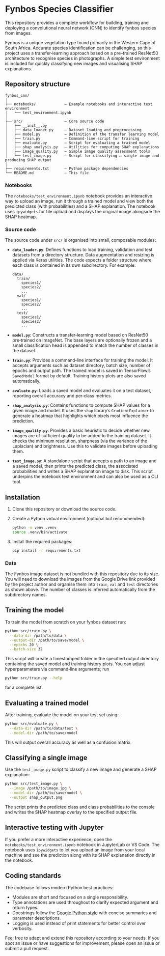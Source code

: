 # Fynbos Species Classifier

This repository provides a complete workflow for building, training and deploying
a convolutional neural network (CNN) to identify fynbos species from images.

Fynbos is a unique vegetation type found primarily in the Western Cape of
South Africa. Accurate species identification can be challenging, so this
project uses a transfer‐learning approach based on a pre–trained ResNet50
architecture to recognise species in photographs.   A simple test
environment is included for quickly classifying new images and visualising
SHAP explanations.

## Repository structure

```
fynbos_cnn/
│
├── notebooks/             – Example notebooks and interactive test environment
│   └── test_environment.ipynb
│
├── src/                   – Core source code
│   ├── __init__.py
│   ├── data_loader.py     – Dataset loading and preprocessing
│   ├── model.py           – Definition of the transfer learning model
│   ├── train.py           – Command‑line script for training
│   ├── evaluate.py        – Script for evaluating a trained model
│   ├── shap_analysis.py   – Utilities for computing SHAP explanations
│   ├── image_quality.py   – Simple image quality assessment tools
│   └── test_image.py      – Script for classifying a single image and producing SHAP output
│
├── requirements.txt       – Python package dependencies
└── README.md              – This file
```

### Notebooks

The `notebooks/test_environment.ipynb` notebook provides an interactive way to
upload an image, run it through a trained model and view both the predicted
class (with probabilities) and a SHAP explanation.  The notebook uses
`ipywidgets` for file upload and displays the original image alongside the
SHAP heatmap.

### Source code

The source code under `src/` is organised into small, composable modules:

* **`data_loader.py`**: Defines functions to load training, validation and test
  datasets from a directory structure.  Data augmentation and resizing is
  applied via Keras utilities.  The code expects a folder structure where
  each class is contained in its own subdirectory.  For example:

  ```
  data/
    train/
      species1/
      species2/
      ...
    val/
      species1/
      species2/
      ...
    test/
      species1/
      species2/
      ...
  ```

* **`model.py`**: Constructs a transfer‑learning model based on ResNet50
  pre‑trained on ImageNet.  The base layers are optionally frozen and a small
  classification head is appended to match the number of classes in the
  dataset.

* **`train.py`**: Provides a command‑line interface for training the model.
  It accepts arguments such as dataset directory, batch size, number of
  epochs and output path.  The trained model is saved in TensorFlow’s
  `SavedModel` format by default.  Training history plots are also saved
  automatically.

* **`evaluate.py`**: Loads a saved model and evaluates it on a test dataset,
  reporting overall accuracy and per‑class metrics.

* **`shap_analysis.py`**: Contains functions to compute SHAP values for a
  given image and model.  It uses the `shap` library’s `GradientExplainer` to
  generate a heatmap that highlights which pixels most influence the
  prediction.

* **`image_quality.py`**: Provides a basic heuristic to decide whether new
  images are of sufficient quality to be added to the training dataset.  It
  checks the minimum resolution, sharpness (via the variance of the Laplacian)
  and brightness.  Use this to validate images before uploading them.

* **`test_image.py`**: A standalone script that accepts a path to an image
  and a saved model, then prints the predicted class, the associated
  probabilities and writes a SHAP explanation image to disk.  This script
  underpins the notebook test environment and can also be used as a CLI tool.

## Installation

1. Clone this repository or download the source code.
2. Create a Python virtual environment (optional but recommended):

   ```bash
   python -m venv .venv
   source .venv/bin/activate
   ```

3. Install the required packages:

   ```bash
   pip install -r requirements.txt
   ```

### Data

The Fynbos image dataset is not bundled with this repository due to its size.
You will need to download the images from the Google Drive link provided by
the project author and organise them into `train`, `val` and `test`
directories as shown above.  The number of classes is inferred automatically
from the subdirectory names.

## Training the model

To train the model from scratch on your fynbos dataset run:

```bash
python src/train.py \
  --data-dir /path/to/data \
  --output-dir /path/to/save/model \
  --epochs 20 \
  --batch-size 32
```

This script will create a timestamped folder in the specified output
directory containing the saved model and training history plots.  You can
adjust hyperparameters via command‑line arguments; run

```bash
python src/train.py --help
```

for a complete list.

## Evaluating a trained model

After training, evaluate the model on your test set using:

```bash
python src/evaluate.py \
  --data-dir /path/to/data/test \
  --model-dir /path/to/save/model
```

This will output overall accuracy as well as a confusion matrix.

## Classifying a single image

Use the `test_image.py` script to classify a new image and generate a SHAP
explanation:

```bash
python src/test_image.py \
  --image /path/to/image.jpg \
  --model-dir /path/to/save/model \
  --output shap_output.png
```

The script prints the predicted class and class probabilities to the console
and writes the SHAP heatmap overlay to the specified output file.

## Interactive testing with Jupyter

If you prefer a more interactive experience, open the `notebooks/test_environment.ipynb`
notebook in JupyterLab or VS Code.  The notebook uses `ipywidgets` to let you
upload an image from your local machine and see the prediction along with
its SHAP explanation directly in the notebook.

## Coding standards

The codebase follows modern Python best practices:

* Modules are short and focused on a single responsibility.
* Type annotations are used throughout to clarify expected argument and
  return types.
* Docstrings follow the [Google Python style](https://google.github.io/styleguide/pyguide.html) with
  concise summaries and parameter descriptions.
* Logging is used instead of print statements for better control over
  verbosity.

Feel free to adapt and extend this repository according to your needs.  If
you spot an issue or have suggestions for improvement, please open an
issue or submit a pull request.
